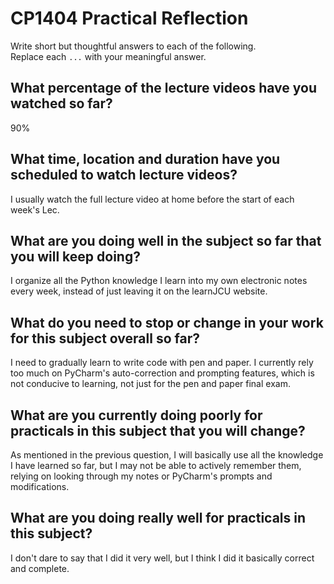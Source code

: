 # CP1404 Practical Reflection

Write short but thoughtful answers to each of the following.  
Replace each `...` with your meaningful answer.

## What percentage of the lecture videos have you watched so far?

90%

## What time, location and duration have you scheduled to watch lecture videos?

I usually watch the full lecture video at home before the start of each week's Lec.

## What are you doing well in the subject so far that you will keep doing?

I organize all the Python knowledge I learn into my own electronic notes every week, instead of just leaving it on the learnJCU website.

## What do you need to stop or change in your work for this subject overall so far?

I need to gradually learn to write code with pen and paper. I currently rely too much on PyCharm's auto-correction and prompting features, which is not conducive to learning, not just for the pen and paper final exam.

## What are you currently doing poorly for practicals in this subject that you will change?

As mentioned in the previous question, I will basically use all the knowledge I have learned so far, but I may not be able to actively remember them, relying on looking through my notes or PyCharm's prompts and modifications.

## What are you doing really well for practicals in this subject?

I don't dare to say that I did it very well, but I think I did it basically correct and complete.
